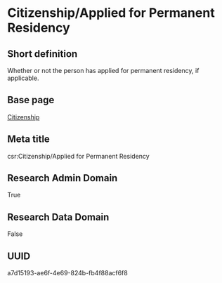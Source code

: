 # Citizenship/Applied for Permanent Residency
## Short definition
Whether or not the person has applied for permanent residency, if applicable.
## Base page
[Citizenship](../../Objects/Citizenship.md)
## Meta title
csr:Citizenship/Applied for Permanent Residency
## Research Admin Domain
True
## Research Data Domain
False
## UUID
a7d15193-ae6f-4e69-824b-fb4f88acf6f8
